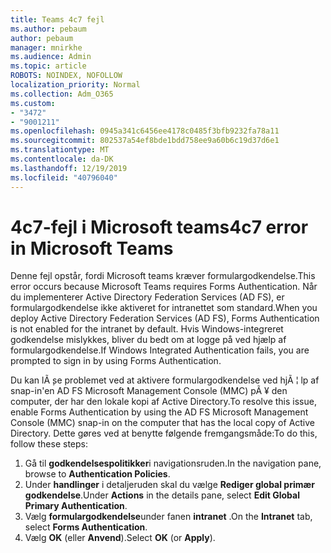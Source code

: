 ```yaml
---
title: Teams 4c7 fejl
ms.author: pebaum
author: pebaum
manager: mnirkhe
ms.audience: Admin
ms.topic: article
ROBOTS: NOINDEX, NOFOLLOW
localization_priority: Normal
ms.collection: Adm_O365
ms.custom:
- "3472"
- "9001211"
ms.openlocfilehash: 0945a341c6456ee4178c0485f3bfb9232fa78a11
ms.sourcegitcommit: 802537a54ef8bde1bdd758ee9a60b6c19d37d6e1
ms.translationtype: MT
ms.contentlocale: da-DK
ms.lasthandoff: 12/19/2019
ms.locfileid: "40796040"
---
```

# <a name="4c7-error-in-microsoft-teams"></a><span data-ttu-id="c59ba-102">4c7-fejl i Microsoft teams</span><span class="sxs-lookup"><span data-stu-id="c59ba-102">4c7 error in Microsoft Teams</span></span>

<span data-ttu-id="c59ba-103">Denne fejl opstår, fordi Microsoft teams kræver formulargodkendelse.</span><span class="sxs-lookup"><span data-stu-id="c59ba-103">This error occurs because Microsoft Teams requires Forms Authentication.</span></span> <span data-ttu-id="c59ba-104">Når du implementerer Active Directory Federation Services (AD FS), er formulargodkendelse ikke aktiveret for intranettet som standard.</span><span class="sxs-lookup"><span data-stu-id="c59ba-104">When you deploy Active Directory Federation Services (AD FS), Forms Authentication is not enabled for the intranet by default.</span></span> <span data-ttu-id="c59ba-105">Hvis Windows-integreret godkendelse mislykkes, bliver du bedt om at logge på ved hjælp af formulargodkendelse.</span><span class="sxs-lookup"><span data-stu-id="c59ba-105">If Windows Integrated Authentication fails, you are prompted to sign in by using Forms Authentication.</span></span>

<span data-ttu-id="c59ba-106">Du kan lÃ ̧se problemet ved at aktivere formulargodkendelse ved hjÃ ¦ lp af snap-in'en AD FS Microsoft Management Console (MMC) pÃ ¥ den computer, der har den lokale kopi af Active Directory.</span><span class="sxs-lookup"><span data-stu-id="c59ba-106">To resolve this issue, enable Forms Authentication by using the AD FS Microsoft Management Console (MMC) snap-in on the computer that has the local copy of Active Directory.</span></span> <span data-ttu-id="c59ba-107">Dette gøres ved at benytte følgende fremgangsmåde:</span><span class="sxs-lookup"><span data-stu-id="c59ba-107">To do this, follow these steps:</span></span> 

1. <span data-ttu-id="c59ba-108">Gå til **godkendelsespolitikker**i navigationsruden.</span><span class="sxs-lookup"><span data-stu-id="c59ba-108">In the navigation pane, browse to **Authentication Policies**.</span></span>
2. <span data-ttu-id="c59ba-109">Under **handlinger** i detaljeruden skal du vælge **Rediger global primær godkendelse**.</span><span class="sxs-lookup"><span data-stu-id="c59ba-109">Under **Actions** in the details pane, select **Edit Global Primary Authentication**.</span></span>
3. <span data-ttu-id="c59ba-110">Vælg **formulargodkendelse**under fanen **intranet** .</span><span class="sxs-lookup"><span data-stu-id="c59ba-110">On the **Intranet** tab, select **Forms Authentication**.</span></span>
4. <span data-ttu-id="c59ba-111">Vælg **OK** (eller **Anvend**).</span><span class="sxs-lookup"><span data-stu-id="c59ba-111">Select **OK** (or **Apply**).</span></span>